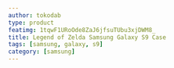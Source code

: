 ```yaml
---
author: tokodab
type: product
featimg: 1tqwF1URoOde8ZaJ6jfsuTUbu3xjDWM8_
title: Legend of Zelda Samsung Galaxy S9 Case
tags: [samsung, galaxy, s9]
category: [samsung]
---
```

